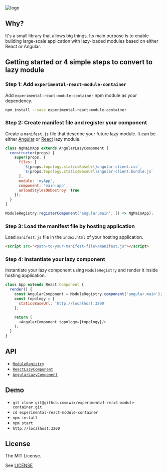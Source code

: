 ![logo](assets/module_container_github.svg)

## Why?
It's a small library that allows big things.
Its main purpose is to enable building large-scale application with lazy-loaded modules based on either React or Angular.

## Getting started or 4 simple steps to convert to lazy module
### Step 1: Add `experimental-react-module-container`
Add `experimental-react-module-container` npm module as your dependency.
```bash
npm install --save experimental-react-module-container
```
### Step 2: Create manifest file and register your component
Create a `manifest.js` file that describe your future lazy module. It can be either [Angular](./docs/ANGULAR-LAZY-COMPONENT.md) or [React](./docs/REACT-LAZY-COMPONENT.md) lazy module.

```js
class NgMainApp extends AngularLazyComponent {
  constructor(props) {
    super(props, {
      files: [
        `${props.topology.staticsBaseUrl}angular-client.css`,
        `${props.topology.staticsBaseUrl}angular-client.bundle.js`
      ],
      module: 'myApp',
      component: 'main-app',
      unloadStylesOnDestroy: true
    });
  }
}

ModuleRegistry.registerComponent('angular.main', () => NgMainApp);
```

### Step 3: Load the manifest file by hosting application
Load `manifest.js` file in the `index.html` of your hosting application.
```html
<script src="<path-to-your-manifest-file>/manifest.js"></script>
```

### Step 4: Instantiate your lazy component
Instantiate your lazy component using `ModuleRegistry` and render it inside hosting application.

```js
class App extends React.Component {
  render() {
    const AngularComponent = ModuleRegistry.component('angular.main');
    const topology = {
      staticsBaseUrl: 'http://localhost:3200'
    };

    return (
      <AngularComponent topology={topology}/>
    );
  }
}
```

## API
* [`ModuleRegistry`](./docs/MODULE-REGISTRY.md)
* [`ReactLazyComponent`](./docs/REACT-LAZY-COMPONENT.md)
* [`AngularLazyComponent`](./docs/ANGULAR-LAZY-COMPONENT.md)

## Demo
* `git clone git@github.com:wix/experimental-react-module-container.git`
* `cd experimental-react-module-container`
* `npm install`
* `npm start`
* `http://localhost:3200`

## License

The MIT License.

See [LICENSE](LICENSE)
